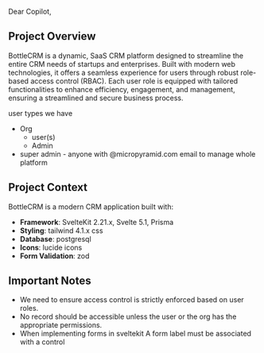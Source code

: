 Dear Copilot,

## Project Overview

BottleCRM is a dynamic, SaaS CRM platform designed to streamline the entire CRM needs of startups and enterprises. Built with modern web technologies, it offers a seamless experience for users through robust role-based access control (RBAC). Each user role is equipped with tailored functionalities to enhance efficiency, engagement, and management, ensuring a streamlined and secure business process.

user types we have
    
-   Org
    -   user(s)
    -   Admin
-   super admin - anyone with @micropyramid.com email to manage whole platform

## Project Context

BottleCRM is a modern CRM application built with:
- **Framework**: SvelteKit 2.21.x, Svelte 5.1, Prisma
- **Styling**: tailwind 4.1.x css
- **Database**: postgresql
- **Icons**: lucide icons
- **Form Validation**: zod

## Important Notes
- We need to ensure access control is strictly enforced based on user roles.
- No record should be accessible unless the user or the org has the appropriate permissions.
- When implementing forms in sveltekit A form label must be associated with a control